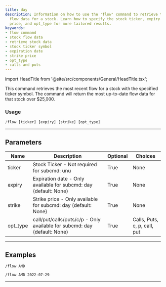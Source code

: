 ```yaml
---
title: day
description: Information on how to use the 'flow' command to retrieve the most recent
  flow data for a stock. Learn how to specify the stock ticker, expiry date, strike
  price, and opt_type for more tailored results.
keywords:
- flow command
- stock flow data
- retrieve stock data
- stock ticker symbol
- expiration date
- strike price
- opt_type
- calls and puts
---
```


import HeadTitle from '@site/src/components/General/HeadTitle.tsx';

<HeadTitle title="day - Flow - Flow - Telegram - Reference | OpenBB Bot Docs" />

This command retrieves the most recent flow for a stock with the specified ticker symbol. The command will return the most up-to-date flow data for that stock over $25,000.

### Usage

```python wordwrap
/flow [ticker] [expiry] [strike] [opt_type]
```

---

## Parameters

| Name | Description | Optional | Choices |
| ---- | ----------- | -------- | ------- |
| ticker | Stock Ticker - Not required for subcmd: unu | True | None |
| expiry | Expiration date - Only available for subcmd: day (default: None) | True | None |
| strike | Strike price - Only available for subcmd: day (default: None) | True | None |
| opt_type | call/put/calls/puts/c/p - Only available for subcmd: day (default: None) | True | Calls, Puts, c, p, call, put |


---

## Examples

```
/flow AMD
```

```
/flow AMD 2022-07-29
```

---
